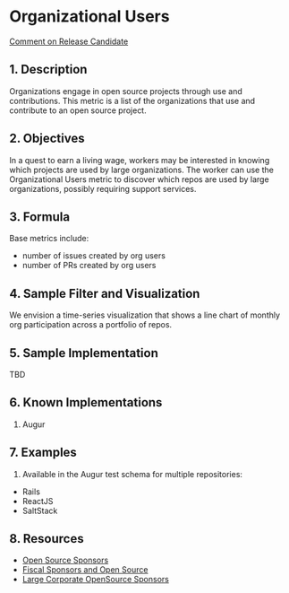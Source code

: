 # Organizational Users

[Comment on Release Candidate](https://github.com/chaoss/wg-value/issues/27)

## 1. Description
Organizations engage in open source projects through use and contributions. This metric is a list of the organizations that use and contribute to an open source project.

## 2. Objectives
In a quest to earn a living wage, workers may be interested in knowing which
projects are used by large organizations. The worker can use the Organizational Users metric to discover which repos are used by large organizations, possibly requiring support services.

## 3. Formula

Base metrics include:
- number of issues created by org users
- number of PRs created by org users

## 4. Sample Filter and Visualization

We envision a time-series visualization that shows a line chart of monthly
org participation across a portfolio of repos.

## 5. Sample Implementation

TBD

## 6. Known Implementations

1. Augur

## 7. Examples

1. Available in the Augur test schema for multiple repositories:

- Rails
- ReactJS
- SaltStack

## 8. Resources

- [Open Source Sponsors][l1]
- [Fiscal Sponsors and Open Source][l2]
- [Large Corporate OpenSource Sponsors][l3]

[l1]: https://opensource.org/sponsors

[l2]: https://opensource.com/article/19/1/fiscal-sponsors-open-source

[l3]: https://www.networkworld.com/article/2867020/big-names-like-google-dominate-open-source-funding.html
